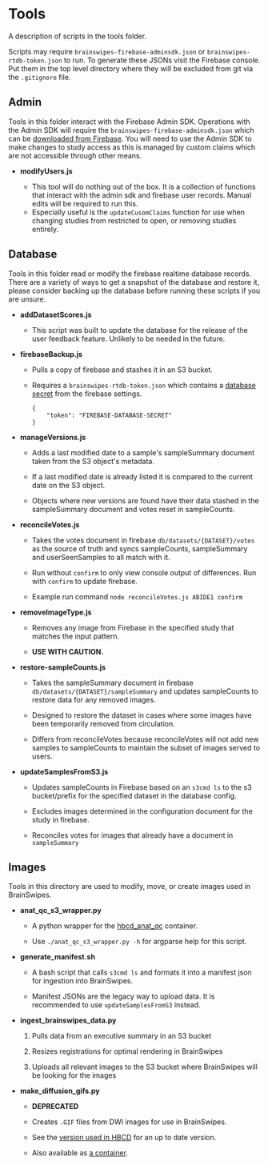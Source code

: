 # Tools

A description of scripts in the tools folder.

Scripts may require `brainswipes-firebase-adminsdk.json` or `brainswipes-rtdb-token.json` to run.
To generate these JSONs visit the Firebase console. Put them in the top level directory where they will be excluded from git via the `.gitignore` file.

## Admin
Tools in this folder interact with the Firebase Admin SDK. Operations with the Admin SDK will require the `brainswipes-firebase-adminsdk.json` which can be [downloaded from Firebase](https://firebase.google.com/docs/admin/setup#initialize_the_sdk_in_non-google_environments).
You will need to use the Admin SDK to make changes to study access as this is managed by custom claims which are not accessible through other means.

- **modifyUsers.js**

    - This tool will do nothing out of the box. It is a collection of functions that interact with the admin sdk and firebase user records. Manual edits will be required to run this.
    - Especially useful is the `updateCusomClaims` function for use when changing studies from restricted to open, or removing studies entirely.

## Database
Tools in this folder read or modify the firebase realtime database records. There are a variety of ways to get a snapshot of the database and restore it, please consider backing up the database before running these scripts if you are unsure.

- **addDatasetScores.js**

    - This script was built to update the database for the release of the user feedback feature. Unlikely to be needed in the future. 

- **firebaseBackup.js**

    - Pulls a copy of firebase and stashes it in an S3 bucket.

    - Requires a `brainswipes-rtdb-token.json` which contains a [database secret](https://firebase.google.com/docs/database/rest/auth#legacy_tokens) from the firebase settings.
        ```
        {
            "token": "FIREBASE-DATABASE-SECRET"
        }
        ```

- **manageVersions.js**

    - Adds a last modified date to a sample's sampleSummary document taken from the S3 object's metadata.

    - If a last modified date is already listed it is compared to the current date on the S3 object.

    - Objects where new versions are found have their data stashed in the sampleSummary document and votes reset in sampleCounts.

- **reconcileVotes.js**

    - Takes the votes document in firebase `db/datasets/{DATASET}/votes` as the source of truth and syncs sampleCounts, sampleSummary and userSeenSamples to all match with it.

    - Run without `confirm` to only view console output of differences. Run with `confirm` to update firebase.

    - Example run command `node reconcileVotes.js ABIDE1 confirm`

- **removeImageType.js**

    - Removes any image from Firebase in the specified study that matches the input pattern.

    - **USE WITH CAUTION.**

- **restore-sampleCounts.js**

    - Takes the sampleSummary document in firebase `db/datasets/{DATASET}/sampleSummary` and updates sampleCounts to restore data for any removed images.

    - Designed to restore the dataset in cases where some images have been temporarily removed from circulation.

    - Differs from reconcileVotes because reconcileVotes will not add new samples to sampleCounts to maintain the subset of images served to users.

- **updateSamplesFromS3.js**

    - Updates sampleCounts in Firebase based on an `s3cmd ls` to the s3 bucket/prefix for the specified dataset in the database config.
    
    - Excludes images determined in the configuration document for the study in firebase.
    
    - Reconciles votes for images that already have a document in `sampleSummary`

## Images
Tools in this directory are used to modify, move, or create images used in BrainSwipes.

- **anat_qc_s3_wrapper.py**

    - A python wrapper for the [hbcd_anat_qc](https://hub.docker.com/repository/docker/dcanumn/hbcd_anat_qc/general) container.

    - Use `./anat_qc_s3_wrapper.py -h` for argparse help for this script.

- **generate_manifest.sh**
 
    - A bash script that calls `s3cmd ls` and formats it into a manifest json for ingestion into BrainSwipes.

    - Manifest JSONs are the legacy way to upload data. It is recommended to use `updateSamplesFromS3` instead.

- **ingest_brainswipes_data.py**

    1. Pulls data from an executive summary in an S3 bucket

    1. Resizes registrations for optimal rendering in BrainSwipes

    1. Uploads all relevant images to the S3 bucket where BrainSwipes will be looking for the images

- **make_diffusion_gifs.py**

    - **DEPRECATED** 
    
    - Creates `.GIF` files from DWI images for use in BrainSwipes.

    - See the [version used in HBCD](https://github.com/DCAN-Labs/QSIPREP_HBCD_QC) for an up to date version.

    - Also available as [a container](https://hub.docker.com/repository/docker/dcanumn/qsiprep_qc/general).
